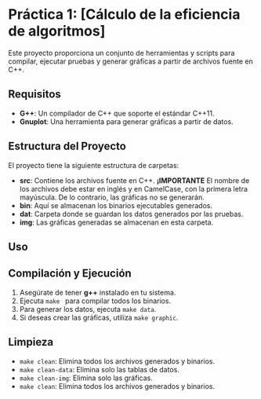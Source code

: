 # Práctica 1: [Cálculo de la eficiencia de algoritmos]

Este proyecto proporciona un conjunto de herramientas y scripts para compilar, ejecutar pruebas y generar gráficas a partir de archivos fuente en C++.

## Requisitos

- **G++**: Un compilador de C++ que soporte el estándar C++11.
- **Gnuplot**: Una herramienta para generar gráficas a partir de datos.

## Estructura del Proyecto

El proyecto tiene la siguiente estructura de carpetas:

- **src**: Contiene los archivos fuente en C++. **¡IMPORTANTE** El nombre de los archivos debe estar en inglés y en CamelCase, con la primera letra mayúscula. De lo contrario, las gráficas no se generarán.
- **bin**: Aquí se almacenan los binarios ejecutables generados.
- **dat**: Carpeta donde se guardan los datos generados por las pruebas.
- **img**: Las gráficas generadas se almacenan en esta carpeta.

## Uso

## Compilación y Ejecución

1. Asegúrate de tener **g++** instalado en tu sistema.
2. Ejecuta `make ` para compilar todos los binarios.
3. Para generar los datos, ejecuta `make data`.
4. Si deseas crear las gráficas, utiliza `make graphic`.

## Limpieza

- `make clean`: Elimina todos los archivos generados y binarios.
- `make clean-data`: Elimina solo las tablas de datos.
- `make clean-img`: Elimina solo las gráficas.
- `make clean`: Elimina todos los archivos generados y binarios.


